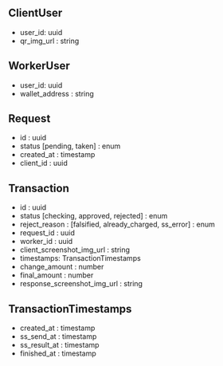 ## ClientUser

- user_id: uuid
- qr_img_url : string

## WorkerUser

- user_id: uuid
- wallet_address : string

## Request

- id : uuid
- status [pending, taken] : enum
- created_at : timestamp
- client_id : uuid

## Transaction

- id : uuid
- status [checking, approved, rejected] : enum
- reject_reason : [falsified, already_charged, ss_error] : enum
- request_id : uuid
- worker_id : uuid
- client_screenshot_img_url : string
- timestamps: TransactionTimestamps
- change_amount : number
- final_amount : number
- response_screenshot_img_url : string

## TransactionTimestamps

- created_at : timestamp
- ss_send_at : timestamp
- ss_result_at : timestamp
- finished_at : timestamp

